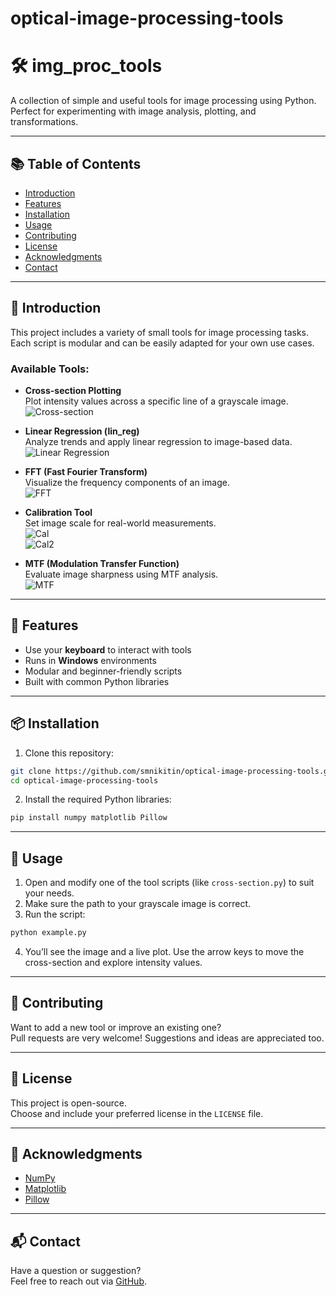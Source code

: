 # optical-image-processing-tools

# 🛠️ img_proc_tools

A collection of simple and useful tools for image processing using Python.  
Perfect for experimenting with image analysis, plotting, and transformations.

---

## 📚 Table of Contents

- [Introduction](#introduction)
- [Features](#features)
- [Installation](#installation)
- [Usage](#usage)
- [Contributing](#contributing)
- [License](#license)
- [Acknowledgments](#acknowledgments)
- [Contact](#contact)

---

## 📸 Introduction

This project includes a variety of small tools for image processing tasks. Each script is modular and can be easily adapted for your own use cases.

### Available Tools:

- **Cross-section Plotting**  
  Plot intensity values across a specific line of a grayscale image.  
  ![Cross-section](https://github.com/smnikitin/optical-image-processing-tools/blob/main/tools_image/cross-section.JPG)

- **Linear Regression (lin_reg)**  
  Analyze trends and apply linear regression to image-based data.  
  ![Linear Regression](https://github.com/smnikitin/optical-image-processing-tools/blob/main/tools_image/Lin_reg.JPG)

- **FFT (Fast Fourier Transform)**  
  Visualize the frequency components of an image.  
  ![FFT](https://github.com/smnikitin/optical-image-processing-tools/blob/main/tools_image/FFT.JPG)

- **Calibration Tool**  
  Set image scale for real-world measurements.  
  ![Cal](https://github.com/smnikitin/optical-image-processing-tools/blob/main/tools_image/Cal.JPG)  
  ![Cal2](https://github.com/smnikitin/optical-image-processing-tools/blob/main/tools_image/Cal2.JPG)

- **MTF (Modulation Transfer Function)**  
  Evaluate image sharpness using MTF analysis.  
  ![MTF](https://github.com/smnikitin/optical-image-processing-tools/blob/main/tools_image/MTF.JPG)

---

## 🧠 Features

- Use your **keyboard** to interact with tools
- Runs in **Windows** environments
- Modular and beginner-friendly scripts
- Built with common Python libraries

---

## 📦 Installation

1. Clone this repository:
```bash
git clone https://github.com/smnikitin/optical-image-processing-tools.git
cd optical-image-processing-tools
```

2. Install the required Python libraries:
```bash
pip install numpy matplotlib Pillow
```

---

## 🚀 Usage

1. Open and modify one of the tool scripts (like `cross-section.py`) to suit your needs.
2. Make sure the path to your grayscale image is correct.
3. Run the script:
```bash
python example.py
```
4. You’ll see the image and a live plot. Use the arrow keys to move the cross-section and explore intensity values.

---

## 🤝 Contributing

Want to add a new tool or improve an existing one?  
Pull requests are very welcome! Suggestions and ideas are appreciated too.

---

## 📜 License

This project is open-source.  
Choose and include your preferred license in the `LICENSE` file.

---

## 🙏 Acknowledgments

- [NumPy](https://numpy.org/)
- [Matplotlib](https://matplotlib.org/)
- [Pillow](https://python-pillow.org/)

---

## 📬 Contact

Have a question or suggestion?  
Feel free to reach out via [GitHub](https://github.com/smnikitin).
